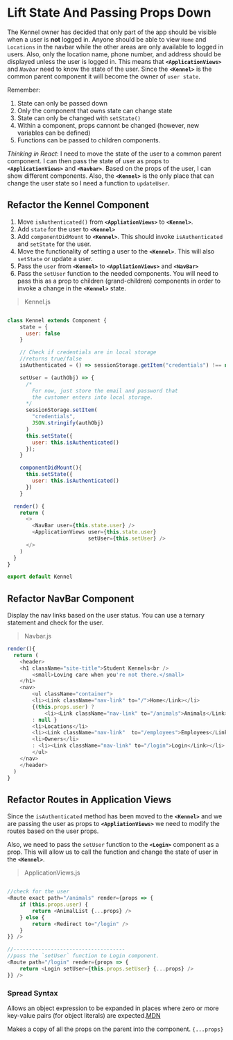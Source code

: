 # Lift State And Passing Props Down
The Kennel owner has decided that only part of the app should be visible when a user is **not** logged in. Anyone should be able to view `Home` and `Locations` in the navbar while the other areas are only available to logged in users. Also, only the location name, phone number, and address should be displayed unless the user is logged in. This means that **`<ApplicationViews>`** and *`Navbar`* need to know the state of the user. Since the **`<Kennel>`** is the common parent component it will become the owner of `user state`.

Remember:
1. State can only be passed down
1. Only the component that owns state can change state
1. State can only be changed with `setState()`
1. Within a component, props cannont be changed (however, new variables can be defined)
1. Functions can be passed to children components.


*Thinking in React*: I need to move the state of the user to a common parent component. I can then pass the state of user as props to **`<ApplicationViews>`** and **`<Navbar>`**. Based on the props of the user, I can show different components. Also, the **`<Kennel>`** is the only place that can change the user state so I need a function to `updateUser`.

## Refactor the Kennel Component
1. Move `isAuthenticated()` from  **`<AppliationViews>`** to **`<Kennel>`**.
1. Add `state` for the user to **`<Kennel>`**
1. Add `componentDidMount` to **`<Kennel>`**. This should invoke `isAuthenticated` and `setState` for the user.
1. Move the functionality of setting a user to the **`<Kennel>`**. This will also `setState` or update a user.
2. Pass the `user` from **`<Kennel>`** to **`<AppliationViews>`** and **`<NavBar>`**
3. Pass the `setUser` function to the needed components. You will need to pass this as a prop to children (grand-children) components in order to invoke a change in the **`<Kennel>`** state.

>Kennel.js

```js

class Kennel extends Component {
    state = {
      user: false
    }

    // Check if credentials are in local storage
    //returns true/false
    isAuthenticated = () => sessionStorage.getItem("credentials") !== null

    setUser = (authObj) => {
      /*
        For now, just store the email and password that
        the customer enters into local storage.
      */
      sessionStorage.setItem(
        "credentials",
        JSON.stringify(authObj)
      )
      this.setState({
        user: this.isAuthenticated()
      });
    }

    componentDidMount(){
      this.setState({
        user: this.isAuthenticated()
      })
    }

  render() {
    return (
      <>
        <NavBar user={this.state.user} />
        <ApplicationViews user={this.state.user}
                          setUser={this.setUser} />
      </>
    )
  }
}

export default Kennel

```

## Refactor NavBar Component
Display the nav links based on the user status. You can use a ternary statement and check for the user.

>Navbar.js
```js
render(){
  return (
    <header>
    <h1 className="site-title">Student Kennels<br />
        <small>Loving care when you're not there.</small>
    </h1>
    <nav>
        <ul className="container">
        <li><Link className="nav-link" to="/">Home</Link></li>
        {(this.props.user) ?
            <li><Link className="nav-link" to="/animals">Animals</Link></li>
        : null }
        <li>Locations</li>
        <li><Link className="nav-link"  to="/employees">Employees</Link></li>
        <li>Owners</li>
        : <li><Link className="nav-link" to="/login">Login</Link></li>
        </ul>
    </nav>
    </header>
  )
}
```

## Refactor Routes in Application Views
Since the `isAuthenticated` method has been moved to the **`<Kennel>`** and we are passing the user as props to **`<AppliationViews>`** we need to modify the routes based on the user props.

Also, we need to pass the `setUser` function to the **`<Login>`** component as a prop. This will allow us to call the function and change the state of user in the **`<Kennel>`**.


>ApplicationViews.js
```js

//check for the user
<Route exact path="/animals" render={props => {
    if (this.props.user) {
        return <AnimalList {...props} />
    } else {
        return <Redirect to="/login" />
    }
}} />

//------------------------------------
//pass the `setUser` function to Login component.
<Route path="/login" render={props => {
    return <Login setUser={this.props.setUser} {...props} />
}} />
```

### Spread Syntax
Allows an object expression to be expanded in places where zero or more key-value pairs (for object literals) are expected.[MDN](https://developer.mozilla.org/en-US/docs/Web/JavaScript/Reference/Operators/Spread_syntax)

Makes a copy of all the props on the parent into the component.
`{...props}`
